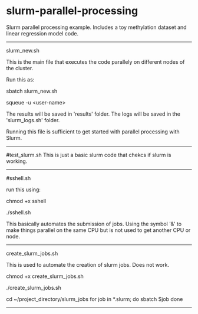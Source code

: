 # slurm-parallel-processing
Slurm parallel processing example. Includes a toy methylation dataset and linear regression model code. 

_________________________________________________________________________________________

slurm_new.sh

This is the main file that executes the code parallely on different nodes of the cluster. 

Run this as:

sbatch slurm_new.sh

squeue -u \<user-name\>

The results will be saved in 'results' folder.
The logs will be saved in the 'slurm_logs.sh' folder.

Running this file is sufficient to get started with parallel processing with Slurm. 

_________________________________________________________________________________________
#test_slurm.sh
This is just a basic slurm code that chekcs if slurm is working.

_________________________________________________________________________________________
#sshell.sh

run this using:

chmod +x sshell

./sshell.sh


This basically automates the submission of jobs. 
Using the symbol '&' to make things parallel on the same CPU but is not used to get another CPU or node.

_______________________________________________________________________________________
create_slurm_jobs.sh

This is used to automate the creation of slurm jobs. Does not work.

chmod +x create_slurm_jobs.sh

./create_slurm_jobs.sh


cd ~/project_directory/slurm_jobs
for job in *.slurm; do
  sbatch $job
done
_________________________________________________________________________________________
